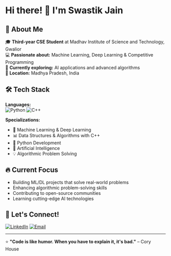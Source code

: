 # Hi there! 👋 I'm Swastik Jain

## 🚀 About Me
🎓 **Third-year CSE Student** at Madhav Institute of Science and Technology, Gwalior  
💻 **Passionate about:** Machine Learning, Deep Learning & Competitive Programming  
🌱 **Currently exploring:** AI applications and advanced algorithms  
📍 **Location:** Madhya Pradesh, India  

## 🛠️ Tech Stack
**Languages:**  
![Python](https://img.shields.io/badge/-Python-3776AB?style=flat&logo=python&logoColor=white)
![C++](https://img.shields.io/badge/-C++-00599C?style=flat&logo=c%2B%2B&logoColor=white)

**Specializations:**  
- 🤖 Machine Learning & Deep Learning
- 📊 Data Structures & Algorithms with C++
- 🐍 Python Development
- 🧠 Artificial Intelligence
- 💡 Algorithmic Problem Solving


## 🔥 Current Focus
- Building ML/DL projects that solve real-world problems
- Enhancing algorithmic problem-solving skills
- Contributing to open-source communities
- Learning cutting-edge AI technologies

## 🤝 Let's Connect!
[![LinkedIn](https://img.shields.io/badge/-LinkedIn-0077B5?style=flat&logo=linkedin&logoColor=white)](https://www.linkedin.com/in/swastik-jain-77599b332)
[![Email](https://img.shields.io/badge/-Email-D14836?style=flat&logo=gmail&logoColor=white)](mailto:swastikjain32@gmail.com)

---
⭐ **"Code is like humor. When you have to explain it, it's bad."** – Cory House
